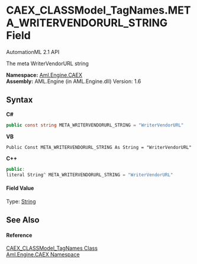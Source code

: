 # CAEX_CLASSModel_TagNames.META_WRITERVENDORURL_STRING Field
AutomationML 2.1 API 

The meta WriterVendorURL string

**Namespace:**&nbsp;<a href="N_Aml_Engine_CAEX">Aml.Engine.CAEX</a><br />**Assembly:**&nbsp;AML.Engine (in AML.Engine.dll) Version: 1.6

## Syntax

**C#**<br />
``` C#
public const string META_WRITERVENDORURL_STRING = "WriterVendorURL"
```

**VB**<br />
``` VB
Public Const META_WRITERVENDORURL_STRING As String = "WriterVendorURL"
```

**C++**<br />
``` C++
public:
literal String^ META_WRITERVENDORURL_STRING = "WriterVendorURL"
```


#### Field Value
Type: <a href="https://docs.microsoft.com/dotnet/api/system.string" target="_parent" rel="noopener noreferrer">String</a>

## See Also


#### Reference
<a href="T_Aml_Engine_CAEX_CAEX_CLASSModel_TagNames">CAEX_CLASSModel_TagNames Class</a><br /><a href="N_Aml_Engine_CAEX">Aml.Engine.CAEX Namespace</a><br />